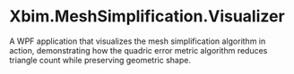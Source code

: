 # Xbim.MeshSimplification.Visualizer
A WPF application that visualizes the mesh simplification algorithm in action, demonstrating how the quadric error metric algorithm reduces triangle count while preserving geometric shape.
